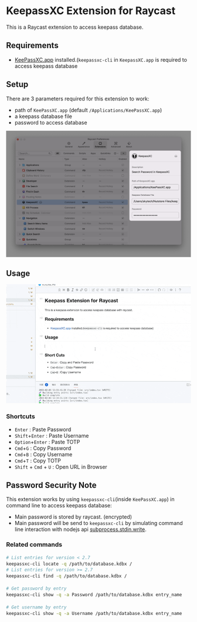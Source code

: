 # KeepassXC Extension for Raycast

This is a Raycast extension to access keepass database.

## Requirements

- [KeePassXC.app](https://keepassxc.org) installed.(`keepassxc-cli` in `KeepassXC.app` is required to access keepass database

## Setup

There are 3 parameters required for this extension to work:

- path of `KeePassXC.app` (default `/Applications/KeePassXC.app`)
- a keepass database file
- password to access database

![preference](media/preferences.png)

## Usage

![example](media/example.gif)

### Shortcuts

- `Enter` : Paste Password
- `Shift`+`Enter` : Paste Username
- `Option`+`Enter` : Paste TOTP
- `Cmd`+`G` : Copy Password
- `Cmd`+`B` : Copy Username
- `Cmd`+`T` : Copy TOTP
- `Shift` + `Cmd` + `U` : Open URL in Browser

## Password Security Note

This extension works by using `keepassxc-cli`(inside `KeePassXC.app`) in command line to access keepass database:

- Main password is stored by raycast. (encrypted)
- Main password will be send to `keepassxc-cli` by simulating command line interaction with nodejs api [subprocess.stdin.write](https://nodejs.org/api/child_process.html#subprocessstdin).

### Related commands

```bash
# List entries for version < 2.7
keepassxc-cli locate -q /path/to/database.kdbx /
# List entries for version >= 2.7
keepassxc-cli find -q /path/to/database.kdbx /

# Get password by entry
keepassxc-cli show -q -a Password /path/to/database.kdbx entry_name

# Get username by entry
keepassxc-cli show -q -a Username /path/to/database.kdbx entry_name

```

